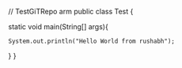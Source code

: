 // TestGiTRepo
arm
public class Test {

static void main(String[] args){

	System.out.println("Hello World from rushabh");
	
}
}
